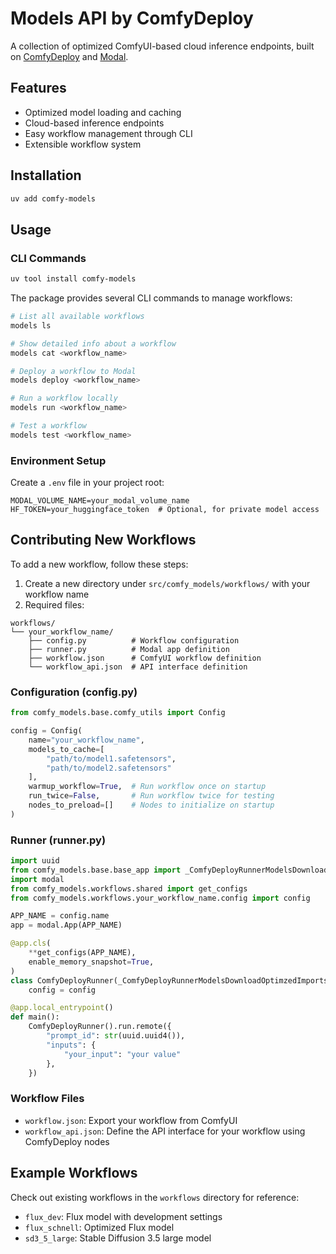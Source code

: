 # Models API by ComfyDeploy

A collection of optimized ComfyUI-based cloud inference endpoints, built on [ComfyDeploy](https://github.com/BennyKok/comfyui-deploy) and [Modal](https://modal.com/).

## Features

- Optimized model loading and caching
- Cloud-based inference endpoints
- Easy workflow management through CLI
- Extensible workflow system

## Installation

```bash
uv add comfy-models
```

## Usage

### CLI Commands

```bash
uv tool install comfy-models
```

The package provides several CLI commands to manage workflows:

```bash
# List all available workflows
models ls

# Show detailed info about a workflow
models cat <workflow_name>

# Deploy a workflow to Modal
models deploy <workflow_name>

# Run a workflow locally
models run <workflow_name>

# Test a workflow
models test <workflow_name>
```

### Environment Setup

Create a `.env` file in your project root:

```env
MODAL_VOLUME_NAME=your_modal_volume_name
HF_TOKEN=your_huggingface_token  # Optional, for private model access
```

## Contributing New Workflows

To add a new workflow, follow these steps:

1. Create a new directory under `src/comfy_models/workflows/` with your workflow name
2. Required files:

```
workflows/
└── your_workflow_name/
    ├── config.py          # Workflow configuration
    ├── runner.py          # Modal app definition
    ├── workflow.json      # ComfyUI workflow definition
    └── workflow_api.json  # API interface definition
```

### Configuration (config.py)

```python
from comfy_models.base.comfy_utils import Config

config = Config(
    name="your_workflow_name",
    models_to_cache=[
        "path/to/model1.safetensors",
        "path/to/model2.safetensors"
    ],
    warmup_workflow=True,  # Run workflow once on startup
    run_twice=False,       # Run workflow twice for testing
    nodes_to_preload=[]    # Nodes to initialize on startup
)
```

### Runner (runner.py)

```python
import uuid
from comfy_models.base.base_app import _ComfyDeployRunnerModelsDownloadOptimzedImports
import modal
from comfy_models.workflows.shared import get_configs
from comfy_models.workflows.your_workflow_name.config import config

APP_NAME = config.name
app = modal.App(APP_NAME)

@app.cls(
    **get_configs(APP_NAME),
    enable_memory_snapshot=True,
)
class ComfyDeployRunner(_ComfyDeployRunnerModelsDownloadOptimzedImports):
    config = config

@app.local_entrypoint()
def main():
    ComfyDeployRunner().run.remote({
        "prompt_id": str(uuid.uuid4()),
        "inputs": {
            "your_input": "your value"
        },
    })
```

### Workflow Files

- `workflow.json`: Export your workflow from ComfyUI
- `workflow_api.json`: Define the API interface for your workflow using ComfyDeploy nodes

## Example Workflows

Check out existing workflows in the `workflows` directory for reference:

- `flux_dev`: Flux model with development settings
- `flux_schnell`: Optimized Flux model
- `sd3_5_large`: Stable Diffusion 3.5 large model